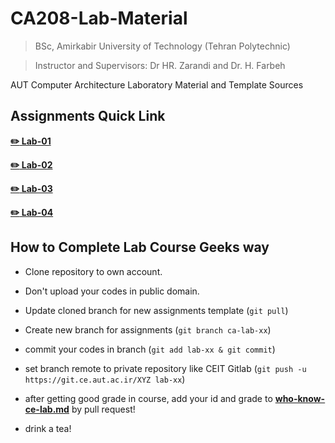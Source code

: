 # CA208-Lab-Material

> BSc, Amirkabir University of Technology (Tehran Polytechnic)

> Instructor and Supervisors: Dr HR. Zarandi and Dr. H. Farbeh

AUT Computer Architecture Laboratory Material and Template Sources

## Assignments Quick Link

[**:pencil2: Lab-01**](https://github.com/aut-ce/CA208-Lab-Material/tree/master/Lab-01/assignment)

[**:pencil2: Lab-02**](https://github.com/aut-ce/CA208-Lab-Material/tree/master/Lab-02/assignment)

[**:pencil2: Lab-03**](https://github.com/aut-ce/CA208-Lab-Material/tree/master/Lab-03/assignment)

[**:pencil2: Lab-04**](https://github.com/aut-ce/CA208-Lab-Material/tree/master/Lab-04/assignment)

## How to Complete Lab Course Geeks way
* Clone repository to own account.

* Don't upload your codes in public domain.

* Update cloned branch for new assignments template (`git pull`)

* Create new branch for assignments (`git branch ca-lab-xx`)

* commit your codes in branch (`git add lab-xx & git commit`)

* set branch remote to private repository like CEIT Gitlab (`git push -u https://git.ce.aut.ac.ir/XYZ lab-xx`)

* after getting good grade in course, add your id and grade to [**who-know-ce-lab.md**](./who-know-ce-lab.md) by pull request!


* drink a tea!
